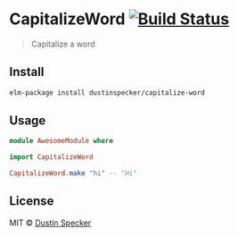 # CapitalizeWord [![Build Status](https://travis-ci.org/dustinspecker/capitalize-word.svg?branch=master)](https://travis-ci.org/dustinspecker/capitalize-word)
> Capitalize a word

## Install

```bash
elm-package install dustinspecker/capitalize-word
```

## Usage

```elm
module AwesomeModule where

import CapitalizeWord

CapitalizeWord.make "hi" -- "Hi"
```

## License
MIT © [Dustin Specker](https://github.com/dustinspecker)
